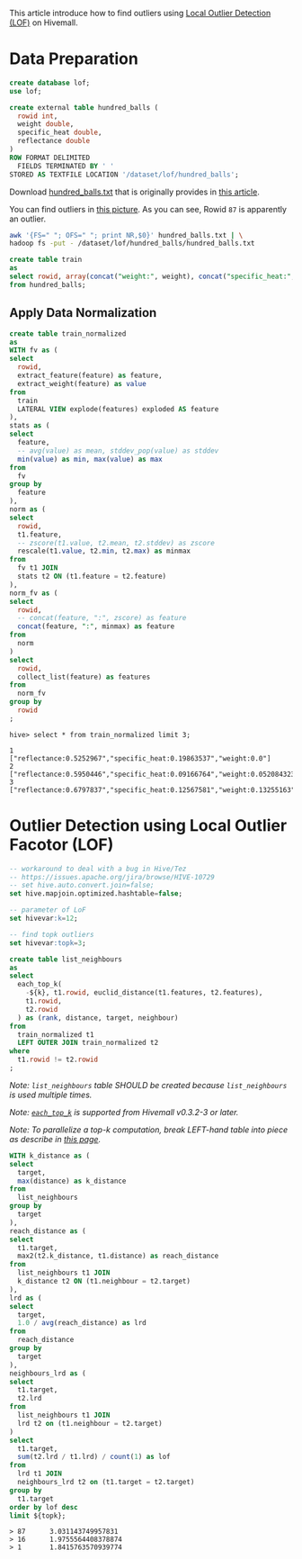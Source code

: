 <!-- 
  Hivemall: Hive scalable Machine Learning Library
  
  Licensed under the Apache License, Version 2.0 (the "License");
  you may not use this file except in compliance with the License.
  You may obtain a copy of the License at
  
          http://www.apache.org/licenses/LICENSE-2.0
          
  Unless required by applicable law or agreed to in writing, software
  distributed under the License is distributed on an "AS IS" BASIS,
  WITHOUT WARRANTIES OR CONDITIONS OF ANY KIND, either express or implied.
  See the License for the specific language governing permissions and
  limitations under the License.
-->

This article introduce how to find outliers using [Local Outlier Detection (LOF)](http://en.wikipedia.org/wiki/Local_outlier_factor) on Hivemall.

# Data Preparation

```sql
create database lof;
use lof;

create external table hundred_balls (
  rowid int, 
  weight double,
  specific_heat double,
  reflectance double
)
ROW FORMAT DELIMITED
  FIELDS TERMINATED BY ' '
STORED AS TEXTFILE LOCATION '/dataset/lof/hundred_balls';
```

Download [hundred_balls.txt](https://github.com/myui/hivemall/blob/master/resources/examples/lof/hundred_balls.txt) that is originally provides in [this article](http://next.rikunabi.com/tech/docs/ct_s03600.jsp?p=002259).

You can find outliers in [this picture](http://next.rikunabi.com/tech/contents/ts_report/img/201303/002259/part1_img1.jpg). As you can see, Rowid `87` is apparently an outlier.

```sh
awk '{FS=" "; OFS=" "; print NR,$0}' hundred_balls.txt | \
hadoop fs -put - /dataset/lof/hundred_balls/hundred_balls.txt
```

```sql
create table train
as
select rowid, array(concat("weight:", weight), concat("specific_heat:", specific_heat), concat("reflectance:", reflectance)) as features
from hundred_balls;
```

## Apply Data Normalization

```sql
create table train_normalized
as
WITH fv as (
select 
  rowid, 
  extract_feature(feature) as feature,
  extract_weight(feature) as value
from 
  train 
  LATERAL VIEW explode(features) exploded AS feature
), 
stats as (
select
  feature,
  -- avg(value) as mean, stddev_pop(value) as stddev
  min(value) as min, max(value) as max
from
  fv
group by
  feature
), 
norm as (
select 
  rowid, 
  t1.feature, 
  -- zscore(t1.value, t2.mean, t2.stddev) as zscore
  rescale(t1.value, t2.min, t2.max) as minmax
from 
  fv t1 JOIN
  stats t2 ON (t1.feature = t2.feature) 
),
norm_fv as (
select
  rowid, 
  -- concat(feature, ":", zscore) as feature
  concat(feature, ":", minmax) as feature
from
  norm
)
select 
  rowid, 
  collect_list(feature) as features
from
  norm_fv
group by
  rowid
;
```

```
hive> select * from train_normalized limit 3;

1       ["reflectance:0.5252967","specific_heat:0.19863537","weight:0.0"]
2       ["reflectance:0.5950446","specific_heat:0.09166764","weight:0.052084323"]
3       ["reflectance:0.6797837","specific_heat:0.12567581","weight:0.13255163"]
```

# Outlier Detection using Local Outlier Facotor (LOF)

```sql
-- workaround to deal with a bug in Hive/Tez
-- https://issues.apache.org/jira/browse/HIVE-10729
-- set hive.auto.convert.join=false;
set hive.mapjoin.optimized.hashtable=false;

-- parameter of LoF
set hivevar:k=12;

-- find topk outliers
set hivevar:topk=3;
```

```sql
create table list_neighbours
as
select
  each_top_k(
    -${k}, t1.rowid, euclid_distance(t1.features, t2.features), 
    t1.rowid, 
    t2.rowid
  ) as (rank, distance, target, neighbour)
from 
  train_normalized t1
  LEFT OUTER JOIN train_normalized t2
where
  t1.rowid != t2.rowid
;
```

_Note: `list_neighbours` table SHOULD be created because `list_neighbours` is used multiple times._

_Note: [`each_top_k`](https://github.com/myui/hivemall/pull/196) is supported from Hivemall v0.3.2-3 or later._

_Note: To parallelize a top-k computation, break LEFT-hand table into piece as describe in [this page](https://github.com/myui/hivemall/wiki/Efficient-Top-k-computation-on-Apache-Hive-using-Hivemall-UDTF#parallelization-of-similarity-computation-using-with-clause)._

```sql
WITH k_distance as (
select
  target, 
  max(distance) as k_distance
from
  list_neighbours
group by
  target
), 
reach_distance as (
select
  t1.target,
  max2(t2.k_distance, t1.distance) as reach_distance
from
  list_neighbours t1 JOIN 
  k_distance t2 ON (t1.neighbour = t2.target)
), 
lrd as (
select
  target,   
  1.0 / avg(reach_distance) as lrd
from
  reach_distance
group by
  target
), 
neighbours_lrd as (
select
  t1.target, 
  t2.lrd
from
  list_neighbours t1 JOIN
  lrd t2 on (t1.neighbour = t2.target)
)
select
  t1.target, 
  sum(t2.lrd / t1.lrd) / count(1) as lof
from
  lrd t1 JOIN
  neighbours_lrd t2 on (t1.target = t2.target)
group by
  t1.target
order by lof desc
limit ${topk};
```

```
> 87      3.031143749957831
> 16      1.9755564408378874
> 1       1.8415763570939774
```
